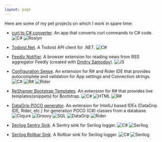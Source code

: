 ```yaml
---
layout: page
---
```


Here are some of my pet projects on which I work in spare time:

* [curl to C# converter](https://curl.olsh.me/). 
  An app that converts curl commands to C# code.
  ![C#](https://img.shields.io/badge/-C%23-blue.svg)
  ![Roslyn](https://img.shields.io/badge/-Roslyn-blue.svg)

* [Todoist.Net](https://github.com/olsh/todoist-net). 
  A Todoist API client for .NET.
  ![C#](https://img.shields.io/badge/-C%23-blue.svg)

* [Feedly Notifier](https://olsh.me/Feedly-Notifier/). 
  A browser extension for reading news from RSS aggregator Feedly (created with [Dmitry Samodov](https://github.com/samodovdi)). 
  ![JS](https://img.shields.io/badge/-JS-blue.svg)

* [Configuration Sense](https://github.com/olsh/resharper-configuration-sense). 
  An extension for R# and Rider IDE that provides autocomplete and validation for App settings and Connection strings. 
  ![C#](https://img.shields.io/badge/-C%23-blue.svg)
  ![R#](https://img.shields.io/badge/-R%23-blue.svg)
  ![Rider](https://img.shields.io/badge/-Rider-blue.svg)

* [ReSharper Bootstrap Templates](https://github.com/olsh/resharper-bootstrap-templates). 
  An extension for R# that provides live templates(snippets) for Bootstrap. 
  ![C#](https://img.shields.io/badge/-C%23-blue.svg)
  ![HTML](https://img.shields.io/badge/-HTML-blue.svg)
  ![R#](https://img.shields.io/badge/-R%23-blue.svg)
     
* [DataGrip POCO generator](https://github.com/olsh/datagrip-poco-generator). 
  An extension for IntelliJ based IDEs (DataGrip IDE, Rider, etc.) for generation POCO (C#) classes from a database. 
  ![Clojure](https://img.shields.io/badge/-Clojure-blue.svg)
  ![Groovy](https://img.shields.io/badge/-Groovy-blue.svg)
  ![SQL](https://img.shields.io/badge/-SQL-blue.svg)
  ![DataGrip](https://img.shields.io/badge/-DataGrip-blue.svg)
  ![Rider](https://img.shields.io/badge/-Rider-blue.svg)
   
* [Serilog Sentry Sink](https://github.com/olsh/serilog-sinks-sentry). 
  A Sentry sink for Serilog logger. 
  ![C#](https://img.shields.io/badge/-C%23-blue.svg)
  ![Serilog](https://img.shields.io/badge/-Serilog-blue.svg)
  
* [Serilog Rollbar Sink](https://github.com/olsh/serilog-sinks-rollbar). 
  A Rollbar sink for Serilog logger. 
  ![C#](https://img.shields.io/badge/-C%23-blue.svg)
  ![Serilog](https://img.shields.io/badge/-Serilog-blue.svg)
